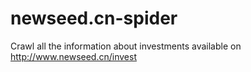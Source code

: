 # newseed.cn-spider
Crawl all the information about investments available on http://www.newseed.cn/invest
